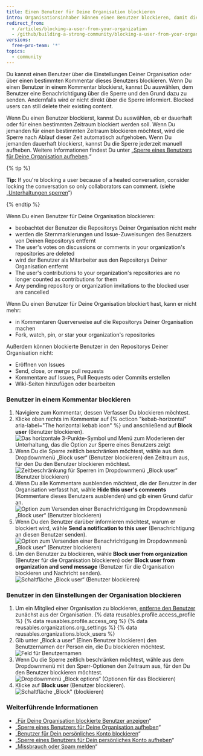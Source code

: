 ```yaml
---
title: Einen Benutzer für Deine Organisation blockieren
intro: Organisationsinhaber können einen Benutzer blockieren, damit dieser nicht mehr an den Repositorys der Organisation mitarbeiten kann.
redirect_from:
  - /articles/blocking-a-user-from-your-organization
  - /github/building-a-strong-community/blocking-a-user-from-your-organization
versions:
  free-pro-team: '*'
topics:
  - community
---
```


Du kannst einen Benutzer über die Einstellungen Deiner Organisation oder über einen bestimmten Kommentar dieses Benutzers blockieren. Wenn Du einen Benutzer in einem Kommentar blockierst, kannst Du auswählen, dem Benutzer eine Benachrichtigung über die Sperre und den Grund dazu zu senden. Andernfalls wird er nicht direkt über die Sperre informiert. Blocked users can still delete their existing content.

Wenn Du einen Benutzer blockierst, kannst Du auswählen, ob er dauerhaft oder für einen bestimmten Zeitraum blockiert werden soll. Wenn Du jemanden für einen bestimmten Zeitraum blockieren möchtest, wird die Sperre nach Ablauf dieser Zeit automatisch aufgehoben. Wenn Du jemanden dauerhaft blockierst, kannst Du die Sperre jederzeit manuell aufheben. Weitere Informationen findest Du unter „[Sperre eines Benutzers für Deine Organisation aufheben](/communities/maintaining-your-safety-on-github/unblocking-a-user-from-your-organization).“

{% tip %}

**Tip:** If you're blocking a user because of a heated conversation, consider locking the conversation so only collaborators can comment. (siehe „[Unterhaltungen sperren](/communities/moderating-comments-and-conversations/locking-conversations)“)

{% endtip %}

Wenn Du einen Benutzer für Deine Organisation blockieren:
- beobachtet der Benutzer die Repositorys Deiner Organisation nicht mehr
- werden die Sternmarkierungen und Issue-Zuweisungen des Benutzers von Deinen Repositorys entfernt
- The user's votes on discussions or comments in your organization's repositories are deleted
- wird der Benutzer als Mitarbeiter aus den Repositorys Deiner Organisation entfernt
- The user's contributions to your organization's repositories are no longer counted as contributions for them
- Any pending repository or organization invitations to the blocked user are cancelled

Wenn Du einen Benutzer für Deine Organisation blockiert hast, kann er nicht mehr:
- in Kommentaren Querverweise auf die Repositorys Deiner Organisation machen
- Fork, watch, pin, or star your organization's repositories

Außerdem können blockierte Benutzer in den Repositorys Deiner Organisation nicht:
- Eröffnen von Issues
- Send, close, or merge pull requests
- Kommentare auf Issues, Pull Requests oder Commits erstellen
- Wiki-Seiten hinzufügen oder bearbeiten

### Benutzer in einem Kommentar blockieren

1. Navigiere zum Kommentar, dessen Verfasser Du blockieren möchtest.
2. Klicke oben rechts im Kommentar auf {% octicon "kebab-horizontal" aria-label="The horizontal kebab icon" %} und anschließend auf **Block user** (Benutzer blockieren). ![Das horizontale 3-Punkte-Symbol und Menü zum Moderieren der Unterhaltung, das die Option zur Sperre eines Benutzers zeigt](/assets/images/help/repository/comment-menu-block-user.png)
3. Wenn Du die Sperre zeitlich beschränken möchtest, wähle aus dem Dropdownmenü „Block user“ (Benutzer blockieren) den Zeitraum aus, für den Du den Benutzer blockieren möchtest. ![Zeitbeschränkung für Sperren im Dropdownmenü „Block user“ (Benutzer blockieren)](/assets/images/help/organizations/org-block-options-menu-from-comment.png)
4. Wenn Du alle Kommentare ausblenden möchtest, die der Benutzer in der Organisation verfasst hat, wähle **Hide this user's comments** (Kommentare dieses Benutzers ausblenden) und gib einen Grund dafür an. ![Option zum Versenden einer Benachrichtigung im Dropdownmenü „Block user“ (Benutzer blockieren)](/assets/images/help/organizations/org-block-options-menu-hide-user-comments.png)
5. Wenn Du den Benutzer darüber informieren möchtest, warum er blockiert wird, wähle **Send a notification to this user** (Benachrichtigung an diesen Benutzer senden). ![Option zum Versenden einer Benachrichtigung im Dropdownmenü „Block user“ (Benutzer blockieren)](/assets/images/help/organizations/org-block-options-menu-send-notification.png)
6. Um den Benutzer zu blockieren, wähle **Block user from organization** (Benutzer für die Organisation blockieren) oder **Block user from organization and send message** (Benutzer für die Organisation blockieren und Nachricht senden). ![Schaltfläche „Block user“ (Benutzer blockieren)](/assets/images/help/organizations/org-block-user-button-in-comment.png)

### Benutzer in den Einstellungen der Organisation blockieren

1. Um ein Mitglied einer Organisation zu blockieren, [entferne den Benutzer](/articles/removing-a-member-from-your-organization) zunächst aus der Organisation.
{% data reusables.profile.access_profile %}
{% data reusables.profile.access_org %}
{% data reusables.organizations.org_settings %}
{% data reusables.organizations.block_users %}
6. Gib unter „Block a user“ (Einen Benutzer blockieren) den Benutzernamen der Person ein, die Du blockieren möchtest. ![Feld für Benutzernamen](/assets/images/help/organizations/org-block-username-field.png)
7. Wenn Du die Sperre zeitlich beschränken möchtest, wähle aus dem Dropdownmenü mit den Sperr-Optionen den Zeitraum aus, für den Du den Benutzer blockieren möchtest. ![Dropdownmenü „Block options“ (Optionen für das Blockieren)](/assets/images/help/organizations/org-block-options-menu.png)
8. Klicke auf **Block user** (Benutzer blockieren). ![Schaltfläche „Block" (blockieren)](/assets/images/help/organizations/org-block-user-button.png)

### Weiterführende Informationen

- „[Für Deine Organisation blockierte Benutzer anzeigen](/communities/maintaining-your-safety-on-github/viewing-users-who-are-blocked-from-your-organization)“
- „[Sperre eines Benutzers für Deine Organisation aufheben](/communities/maintaining-your-safety-on-github/unblocking-a-user-from-your-organization)“
- „[Benutzer für Dein persönliches Konto blockieren](/communities/maintaining-your-safety-on-github/blocking-a-user-from-your-personal-account)“
- „[Sperre eines Benutzers für Dein persönliches Konto aufheben](/communities/maintaining-your-safety-on-github/unblocking-a-user-from-your-personal-account)“
- „[Missbrauch oder Spam melden](/communities/maintaining-your-safety-on-github/reporting-abuse-or-spam)“
